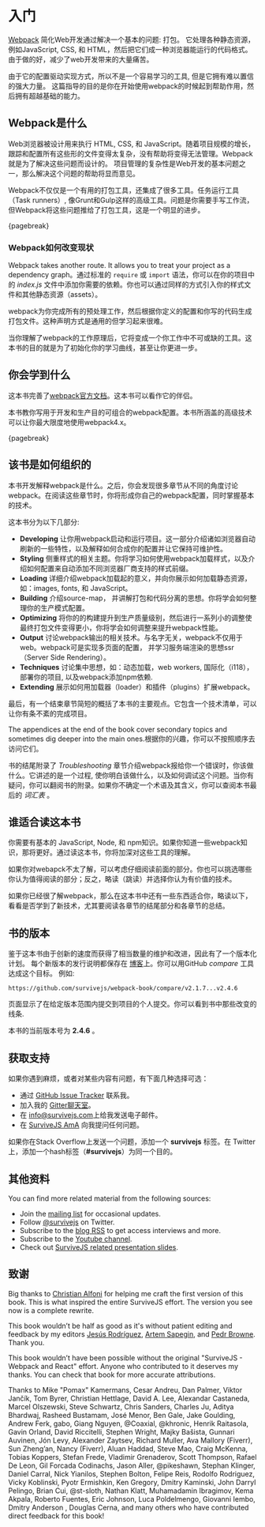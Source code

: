 # 入门

[Webpack](https://webpack.js.org/) 简化Web开发通过解决一个基本的问题: 打包。 它处理各种静态资源，例如JavaScript, CSS, 和 HTML，然后把它们成一种浏览器能运行的代码格式。 由于做的好，减少了web开发带来的大量痛苦。

由于它的配置驱动实现方式，所以不是一个容易学习的工具, 但是它拥有难以置信的强大力量。 这篇指导的目的是你在开始使用webpack的时候起到帮助作用，然后拥有超越基础的能力。

## Webpack是什么

Web浏览器被设计用来执行 HTML, CSS, 和 JavaScript。随着项目规模的增长，跟踪和配置所有这些形的文件变得太复杂，没有帮助将变得无法管理。Webpack就是为了解决这些问题而设计的。 项目管理的复杂性是Web开发的基本问题之一，那么解决这个问题的帮助将显而意见。

Webpack不仅仅是一个有用的打包工具，还集成了很多工具。任务运行工具（Task runners）, 像Grunt和Gulp这样的高级工具。问题是你需要手写工作流，但Webpack将这些问题推给了打包工具，这是一个明显的进步。

{pagebreak}

### Webpack如何改变现状

Webpack takes another route. It allows you to treat your project as a dependency graph。通过标准的 `require` 或 `import` 语法，你可以在你的项目中的 *index.js* 文件中添加你需要的依赖。你也可以通过同样的方式引入你的样式文件和其他静态资源（assets）。

webpack为你完成所有的预处理工作，然后根据你定义的配置和你写的代码生成打包文件。这种声明方式是通用的但学习起来很难。

当你理解了webpack的工作原理后，它将变成一个你工作中不可或缺的工具。这本书的目的就是为了初始化你的学习曲线，甚至让你更进一步。

## 你会学到什么

这本书完善了[webpack官方文档](https://webpack.js.org/)。这本书可以看作它的伴侣。

本书教你写用于开发和生产目的可组合的webpack配置。本书所涵盖的高级技术可以让你最大限度地使用webpack4.x。

{pagebreak}

## 该书是如何组织的

本书开发解释webpack是什么。之后，你会发现很多章节从不同的角度讨论webpack。在阅读这些章节时，你将形成你自己的webpack配置，同时掌握基本的技术。

这本书分为以下几部分:

* **Developing** 让你用webpack启动和运行项目。这一部分介绍诸如浏览器自动刷新的一些特性，以及解释如何合成你的配置并让它保持可维护性。
* **Styling** 侧重样式的相关主题。你将学习如何使用webpack加载样式，以及介绍如何配置来自动添加不同浏览器厂商支持的样式前缀。
* **Loading** 详细介绍webpack加载起的意义，并向你展示如何加载静态资源，如：images, fonts, 和 JavaScript。
* **Building** 介绍source-map， 并讲解打包和代码分离的思想。你将学会如何整理你的生产模式配置。
* **Optimizing** 将你的的构建提升到生产质量级别，然后进行一系列小的调整使最终打包文件变得更小，你将学会如何调整来提升webpack性能。
* **Output** 讨论webpack输出的相关技术。与名字无关，webpack不仅用于web。webpack可是实现多页面的配置， 并学习服务端渲染的思想ssr（Server Side Rendering）。
* **Techniques** 讨论集中思想，如：动态加载，web workers, 国际化（i118），部署你的项目, 以及webpack添加npm依赖.
* **Extending** 展示如何用加载器（loader）和插件（plugins）扩展webpack。

最后，有一个结束章节简短的概括了本书的主要观点。它包含一个技术清单，可以让你有条不紊的完成项目。

The appendices at the end of the book cover secondary topics and sometimes dig deeper into the main ones.根据你的兴趣，你可以不按照顺序去访问它们。

书的结尾附录了 *Troubleshooting* 章节介绍webpack报给你一个错误时，你该做什么。它讲述的是一个过程, 使你明白该做什么，以及如何调试这个问题。当你有疑问，你可以翻阅书的附录。如果你不确定一个术语及其含义，你可以查阅本书最后的 *词汇表* 。

## 谁适合读这本书

你需要有基本的 JavaScript, Node, 和 npm知识。如果你知道一些webpack知识，那将更好。通过读这本书，你将加深对这些工具的理解。

如果你对webapck不太了解，可以考虑仔细阅读前面的部分。你也可以挑选哪些你认为值得阅读的部分；反之，略读（跳读）并选择你认为有价值的技术。

如果你已经很了解webpack，那么在这本书中还有一些东西适合你，略读以下，看看是否学到了新技术，尤其要阅读各章节的结尾部分和各章节的总结。

## 书的版本

鉴于这本书由于创新的速度而获得了相当数量的维护和改进，因此有了一个版本化计划。 每个新版本的发行说明都保存在 [博客](https://survivejs.com/blog/)上。你可以用GitHub *compare* 工具达成这个目标。 例如:

```
https://github.com/survivejs/webpack-book/compare/v2.1.7...v2.4.6
```

页面显示了在给定版本范围内提交到项目的个人提交。你可以看到书中那些改变的线条.

本书的当前版本号为 **2.4.6** 。

## 获取支持

如果你遇到麻烦，或者对某些内容有问题，有下面几种选择可选：

* 通过 [GitHub Issue Tracker](https://github.com/survivejs/webpack-book/issues) 联系我。
* 加入我的 [Gitter聊天室](https://gitter.im/survivejs/webpack)。
* 在 [info@survivejs.com](mailto:info@survivejs.com)上给我发送电子邮件。
* 在 [SurviveJS AmA](https://github.com/survivejs/ama/issues) 向我提问任何问题。

如果你在Stack Overflow上发送一个问题，添加一个 **survivejs** 标签。在 Twitter上，添加一个hash标签（**#survivejs**）为同一个目的。

## 其他资料

You can find more related material from the following sources:

* Join the [mailing list](https://eepurl.com/bth1v5) for occasional updates.
* Follow [@survivejs](https://twitter.com/survivejs) on Twitter.
* Subscribe to the [blog RSS](https://survivejs.com/atom.xml) to get access interviews and more.
* Subscribe to the [Youtube channel](https://www.youtube.com/channel/UCvUR-BJcbrhmRQZEEr4_bnw).
* Check out [SurviveJS related presentation slides](https://presentations.survivejs.com/).

## 致谢

Big thanks to [Christian Alfoni](http://www.christianalfoni.com/) for helping me craft the first version of this book. This is what inspired the entire SurviveJS effort. The version you see now is a complete rewrite.

This book wouldn’t be half as good as it's without patient editing and feedback by my editors [Jesús Rodríguez](https://github.com/Foxandxss), [Artem Sapegin](https://github.com/sapegin), and [Pedr Browne](https://github.com/Undistraction). Thank you.

This book wouldn’t have been possible without the original "SurviveJS - Webpack and React" effort. Anyone who contributed to it deserves my thanks. You can check that book for more accurate attributions.

Thanks to Mike "Pomax" Kamermans, Cesar Andreu, Dan Palmer, Viktor Jančík, Tom Byrer, Christian Hettlage, David A. Lee, Alexandar Castaneda, Marcel Olszewski, Steve Schwartz, Chris Sanders, Charles Ju, Aditya Bhardwaj, Rasheed Bustamam, José Menor, Ben Gale, Jake Goulding, Andrew Ferk, gabo, Giang Nguyen, @Coaxial, @khronic, Henrik Raitasola, Gavin Orland, David Riccitelli, Stephen Wright, Majky Bašista, Gunnari Auvinen, Jón Levy, Alexander Zaytsev, Richard Muller, Ava Mallory (Fiverr), Sun Zheng’an, Nancy (Fiverr), Aluan Haddad, Steve Mao, Craig McKenna, Tobias Koppers, Stefan Frede, Vladimir Grenaderov, Scott Thompson, Rafael De Leon, Gil Forcada Codinachs, Jason Aller, @pikeshawn, Stephan Klinger, Daniel Carral, Nick Yianilos, Stephen Bolton, Felipe Reis, Rodolfo Rodriguez, Vicky Koblinski, Pyotr Ermishkin, Ken Gregory, Dmitry Kaminski, John Darryl Pelingo, Brian Cui, @st-sloth, Nathan Klatt, Muhamadamin Ibragimov, Kema Akpala, Roberto Fuentes, Eric Johnson, Luca Poldelmengo, Giovanni Iembo, Dmitry Anderson , Douglas Cerna, and many others who have contributed direct feedback for this book!
